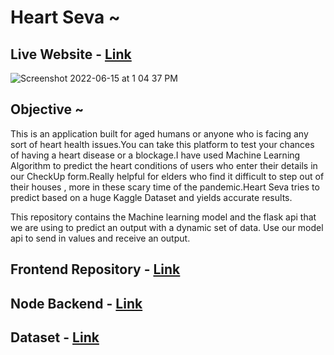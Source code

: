 # Heart Seva ~


## Live Website - <a href="https://heart-seva.herokuapp.com/">Link</a>

![Screenshot 2022-06-15 at 1 04 37 PM](https://user-images.githubusercontent.com/53037053/173769802-e4a20188-1fda-4147-9adf-afd496bd2cfd.png)


## Objective ~ 

This is an application built for aged humans or anyone who is facing any sort of heart health issues.You can take 
this platform to test your chances of having a heart disease or a blockage.I have used Machine Learning Algorithm to predict the heart 
conditions of users who enter their details in our CheckUp form.Really helpful for elders who find it difficult to step out of their houses , more in these scary time of the pandemic.Heart Seva tries to predict based on a huge Kaggle Dataset and yields accurate results.


This repository contains the Machine learning model and the flask api that we are using to predict an output with a dynamic set of data. Use our model api to send in values and receive an output.


## Frontend Repository - <a href="https://github.com/Sristi27/Heart-disease-pred-fe-v2">Link</a>

## Node Backend - <a href="https://github.com/Sristi27/Heart-disease-predictor-bknd">Link</a>

## Dataset - <a href="https://www.kaggle.com/rashikrahmanpritom/heart-attack-analysis-prediction-dataset">Link</a>



